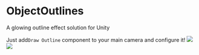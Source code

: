 # ObjectOutlines
A glowing outline effect solution for Unity

Just add`Draw Outline` component to your main camera and configure it!
<img src="img/ComponentView.PNG">
<br>
<img src="img/GameView.PNG">
